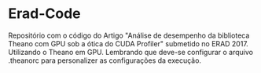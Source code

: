 # Erad-Code
Repositório com o código do Artigo "Análise de desempenho da biblioteca Theano com GPU sob a ótica do CUDA Profiler" submetido no ERAD 2017. Utilizando o Theano em GPU. Lembrando que deve-se configurar o arquivo .theanorc para personalizer as configurações da execução.
